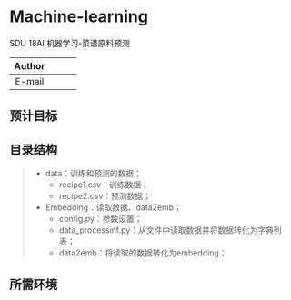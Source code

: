 # Machine-learning
SDU 18AI 机器学习-菜谱原料预测

| Author |      |      |      |
| :----: | :--: | :--: | ---- |
| E-mail |      |      |      |

## 预计目标



## 目录结构

> - data：训练和预测的数据；
>   - recipe1.csv：训练数据；
>   - recipe2.csv：预测数据；
> - Embedding：读取数据、data2emb；
>   - config.py：参数设置；
>   - data_processinf.py：从文件中读取数据并将数据转化为字典列表；
>   - data2emb：将读取的数据转化为embedding；

## 所需环境

